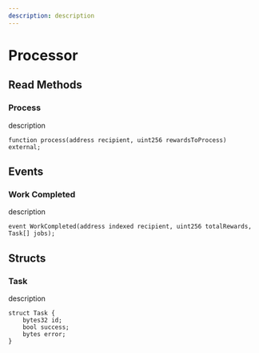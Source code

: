 ```yaml
---
description: description
---
```


# Processor

## Read Methods

### Process

description

```solidity
function process(address recipient, uint256 rewardsToProcess) external;
```

## Events

### Work Completed

description

```solidity
event WorkCompleted(address indexed recipient, uint256 totalRewards, Task[] jobs);
```

## Structs

### Task

description

```solidity
struct Task {
    bytes32 id;
    bool success;
    bytes error;
}
```
